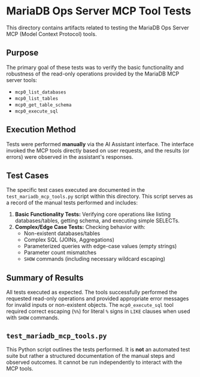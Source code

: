 # MariaDB Ops Server MCP Tool Tests

This directory contains artifacts related to testing the MariaDB Ops Server MCP (Model Context Protocol) tools.

## Purpose

The primary goal of these tests was to verify the basic functionality and robustness of the read-only operations provided by the MariaDB MCP server tools:

-   `mcp0_list_databases`
-   `mcp0_list_tables`
-   `mcp0_get_table_schema`
-   `mcp0_execute_sql`

## Execution Method

Tests were performed **manually** via the AI Assistant interface. The interface invoked the MCP tools directly based on user requests, and the results (or errors) were observed in the assistant's responses.

## Test Cases

The specific test cases executed are documented in the `test_mariadb_mcp_tools.py` script within this directory. This script serves as a record of the manual tests performed and includes:

1.  **Basic Functionality Tests:** Verifying core operations like listing databases/tables, getting schema, and executing simple SELECTs.
2.  **Complex/Edge Case Tests:** Checking behavior with:
    *   Non-existent databases/tables
    *   Complex SQL (JOINs, Aggregations)
    *   Parameterized queries with edge-case values (empty strings)
    *   Parameter count mismatches
    *   `SHOW` commands (including necessary wildcard escaping)

## Summary of Results

All tests executed as expected. The tools successfully performed the requested read-only operations and provided appropriate error messages for invalid inputs or non-existent objects. The `mcp0_execute_sql` tool required correct escaping (`%%`) for literal `%` signs in `LIKE` clauses when used with `SHOW` commands.

## `test_mariadb_mcp_tools.py`

This Python script outlines the tests performed. It is **not** an automated test suite but rather a structured documentation of the manual steps and observed outcomes. It cannot be run independently to interact with the MCP tools.
